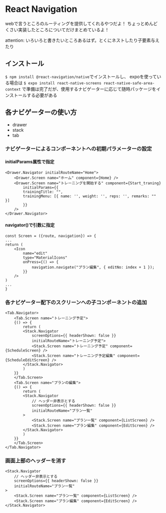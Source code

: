 # React Navigation
webで言うところのルーティングを提供してくれるやつだよ！
ちょっとめんどくさい実装したところについてだけまとめているよ！

attention: いろいろと書きたいところあるはず。とくにネストしたり子要素与えたり

## インストール
`$ npm install @react-navigation/native`でインストールし、
expoを使っている場合は
`$ expo install react-native-screens react-native-safe-area-context`
で準備は完了だが、使用するナビゲーターに応じて随時パッケージをインストールする必要がある

## 各ナビゲーターの使い方

- drawer
- stack
- tab

### ナビゲーターによるコンポーネントへの初期パラメーターの設定
#### initialParams属性で指定
``` 
<Drawer.Navigator initialRouteName="Home">
    <Drawer.Screen name="ホーム" component={Home} />
    <Drawer.Screen name="トレーニングを開始する" component={Start_traning}
        initialParams={{
        trainingTitle: "",
        trainingMenu: [{ name: '', weight: '', reps: '', remarks: "" }]
        }}
    />
</Drawer.Navigator>
```
#### navigator()で引数に指定
```
const Screen = ({route, navigation}) => {
...
return (
    <Icon
        name="edit"
        type="MaterialIcons"
        onPress={() => {
            navigation.navigate("プラン編集", { editNo: index + 1 });
        }}
    />
)
...
}
```
### 各ナビゲーター配下のスクリーンへの子コンポーネントの追加
```
<Tab.Navigator>
    <Tab.Screen name="トレーニング予定">
    {() => {
        return (
        <Stack.Navigator
            screenOptions={{ headerShown: false }}
            initialRouteName="トレーニング予定">
            <Stack.Screen name="トレーニング予定" component={ScheduleScreen} />
            <Stack.Screen name="トレーニング予定編集" component={ScheduleEditScreen} />
        </Stack.Navigator>
        )
    }}
    </Tab.Screen>
    <Tab.Screen name="プランの編集">
    {() => {
        return (
        <Stack.Navigator
            // ヘッダー非表示とする
            screenOptions={{ headerShown: false }}
            initialRouteName="プラン一覧"
        >
            <Stack.Screen name="プラン一覧" component={ListScreen} />
            <Stack.Screen name="プラン編集" component={EditScreen} />
        </Stack.Navigator>
        )
    }}
    </Tab.Screen>
</Tab.Navigator>
```

### 画面上部のヘッダーを消す
```
<Stack.Navigator
    // ヘッダー非表示とする
    screenOptions={{ headerShown: false }}
    initialRouteName="プラン一覧"
>
    <Stack.Screen name="プラン一覧" component={ListScreen} />
    <Stack.Screen name="プラン編集" component={EditScreen} />
</Stack.Navigator>
```